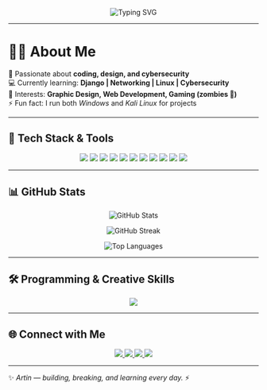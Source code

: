 <!-- Banner -->
<p align="center">
  <img src="https://readme-typing-svg.demolab.com?font=Fira+Code&pause=1000&color=00F7FF&center=true&vCenter=true&width=500&lines=Hey+there!+I'm+Artin+👋;Cybersecurity+%7C+Developer+%7C+Designer;Always+curious%2C+always+learning+🚀" alt="Typing SVG" />
</p>

---

# 🧑‍💻 About Me  
🎯 Passionate about **coding, design, and cybersecurity**  
💻 Currently learning: **Django | Networking | Linux | Cybersecurity**  
🎨 Interests: **Graphic Design, Web Development, Gaming (zombies 🧟)**  
⚡ Fun fact: I run both *Windows* and *Kali Linux* for projects  

---

## 🚀 Tech Stack & Tools
<p align="center">
  <img src="https://img.shields.io/badge/-Python-3776AB?style=for-the-badge&logo=python&logoColor=fff" />
  <img src="https://img.shields.io/badge/-Django-092E20?style=for-the-badge&logo=django&logoColor=fff" />
  <img src="https://img.shields.io/badge/-Java-007396?style=for-the-badge&logo=openjdk&logoColor=fff" />
  <img src="https://img.shields.io/badge/-Kotlin-7F52FF?style=for-the-badge&logo=kotlin&logoColor=fff" />
  <img src="https://img.shields.io/badge/-Docker-2496ED?style=for-the-badge&logo=docker&logoColor=fff" />
  <img src="https://img.shields.io/badge/-MongoDB-47A248?style=for-the-badge&logo=mongodb&logoColor=fff" />
  <img src="https://img.shields.io/badge/-HTML5-E34F26?style=for-the-badge&logo=html5&logoColor=fff" />
  <img src="https://img.shields.io/badge/-CSS3-1572B6?style=for-the-badge&logo=css3&logoColor=fff" />
  <img src="https://img.shields.io/badge/-Linux-FCC624?style=for-the-badge&logo=linux&logoColor=000" />
  <img src="https://img.shields.io/badge/-Kali%20Linux-557C94?style=for-the-badge&logo=kalilinux&logoColor=fff" />
  <img src="https://img.shields.io/badge/-Git-F05032?style=for-the-badge&logo=git&logoColor=fff" />
</p>

---

## 📊 GitHub Stats
<p align="center">
  <img src="https://github-readme-stats.vercel.app/api?username=dXRtinXb&show_icons=true&theme=dark&hide_border=true" alt="GitHub Stats" />
</p>

<p align="center">
  <img src="https://github-readme-streak-stats.herokuapp.com/?user=dXRtinXb&theme=dark&hide_border=true" alt="GitHub Streak" />
</p>

<p align="center">
  <img src="https://github-readme-stats.vercel.app/api/top-langs/?username=dXRtinXb&layout=compact&theme=dark&hide_border=true" alt="Top Languages" />
</p>

---

## 🛠 Programming & Creative Skills
<p align="center">
  <a href="https://github.com/dxRtinxb">
    <img src="https://skillicons.dev/icons?i=py,django,git,github,html,css,js,kotlin,java,docker,mongodb,linux,kali,cs,idea,ai,ae,pr,ps" />
  </a>
</p>

---

## 🌐 Connect with Me
<p align="center">
  <a href="https://www.instagram.com/artin_ab87/">
    <img src="https://img.shields.io/badge/Instagram-E4405F?style=for-the-badge&logo=instagram&logoColor=white" />
  </a>
  <a href="mailto:aabbassin@gmail.com">
    <img src="https://img.shields.io/badge/Gmail-D14836?style=for-the-badge&logo=gmail&logoColor=white" />
  </a>
  <a href="https://linkedin.com/in/yourprofile">
    <img src="https://img.shields.io/badge/LinkedIn-0A66C2?style=for-the-badge&logo=linkedin&logoColor=white" />
  </a>
  <a href="https://yourportfolio.com">
    <img src="https://img.shields.io/badge/Portfolio-000000?style=for-the-badge&logo=vercel&logoColor=white" />
  </a>
</p>

---

✨ *Artin — building, breaking, and learning every day.* ⚡
